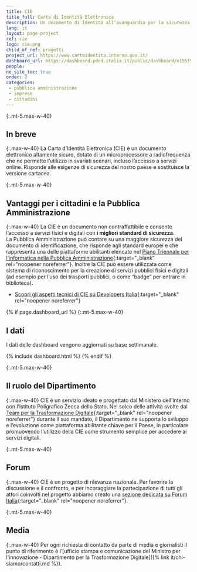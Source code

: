 ```yaml
---
title: CIE
title_full: Carta di Identità Elettronica
description: Un documento di Identità all’avanguardia per la sicurezza e una piattaforma abilitante per l’accesso a servizi fisici e digitali
lang: it
layout: page-project
ref: cie
logo: cie.png
child_of_ref: progetti
project_url: https://www.cartaidentita.interno.gov.it/
dashboard_url: https://dashboard.pdnd.italia.it/public/dashboard/e155f9b3-7624-4e62-8b29-25e9f7d6dad5
people: 
no_site_toc: true
order: 2
categories:
 - pubblica amministrazione
 - imprese
 - cittadini
---
```


{:.mt-5.max-w-40}
## In breve

{:.max-w-40}
La Carta d’Identità Elettronica (CIE) è un documento elettronico altamente sicuro, dotato di un microprocessore a radiofrequenza che ne permette l’utilizzo in svariati scenari, incluso l’accesso a servizi online. Risponde alle esigenze di sicurezza del nostro paese e sostituisce la versione cartacea.

{:.mt-5.max-w-40}
## Vantaggi per i cittadini e la Pubblica Amministrazione

{:.max-w-40}
La CIE è un documento non contraffattibile e consente l’accesso a servizi fisici e digitali con **i migliori standard di sicurezza**.  
La Pubblica Amministrazione può contare su una maggiore sicurezza del documento di identificazione, che risponde agli standard europei e che rappresenta una delle piattaforme abilitanti elencate nel [Piano Triennale per l’informatica nella Pubblica Amministrazione](https://pianotriennale-ict.italia.it/){:target="_blank" rel="noopener noreferrer"}. Inoltre la CIE può essere utilizzata come sistema di riconoscimento per la creazione di servizi pubblici fisici e digitali (ad esempio per l’uso dei trasporti pubblici, o come “badge” per entrare in biblioteca).

* [Scopri gli aspetti tecnici di CIE su Developers Italia](https://developers.italia.it/it/cie/){:target="_blank" rel="noopener noreferrer"}

{% if page.dashboard_url %}
{:.mt-5.max-w-40}
## I dati

I dati delle dashboard vengono aggiornati su base settimanale.

{% include dashboard.html %}
{% endif %}

{:.mt-5.max-w-40}
## Il ruolo del Dipartimento

{:.max-w-40}
CIE è un servizio ideato e progettato dal Ministero dell’Interno con l’Istituto Poligrafico Zecca dello Stato. Nel solco delle attività svolte dal [Team per la Trasformazione Digitale](https://teamdigitale.governo.it/){:target="_blank" rel="noopener noreferrer"} durante il suo mandato, il Dipartimento ne supporta lo sviluppo e l’evoluzione come piattaforma abilitante chiave per il Paese, in particolare promuovendo l’utilizzo della CIE come strumento semplice per accedere ai servizi digitali.

{:.mt-5.max-w-40}
## Forum

{:.max-w-40}
CIE è un progetto di rilevanza nazionale. Per favorire la discussione e il confronto, e per incoraggiare la partecipazione di tutti gli attori coinvolti nel progetto abbiamo creato una [sezione dedicata su Forum Italia](https://forum.italia.it/c/cie){:target="_blank" rel="noopener noreferrer"}.

{:.mt-5.max-w-40}
## Media

{:.max-w-40}
Per ogni richiesta di contatto da parte di media e giornalisti il punto di riferimento è l’[ufficio stampa e comunicazione del Ministro per l'innovazione - Dipartimento per la Trasformazione Digitale]({% link it/chi-siamo/contatti.md %}).

